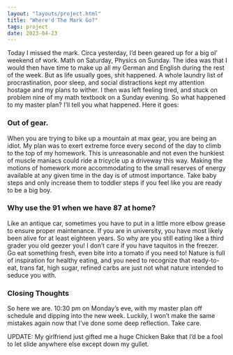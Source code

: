 ```yaml
---
layout: "layouts/project.html"
title: "Where'd The Mark Go?"
tags: project
date: 2023-04-23
---
```


Today I missed the mark. Circa yesterday, I’d been geared up for a big ol’ weekend of work. Math on Saturday, Physics on Sunday. The idea was that I would then have time to make up all my German and English during the rest of the week. But as life usually goes, shit happened. A whole laundry list of procrastination, poor sleep, and social distractions kept my attention hostage and my plans to wither. I then was left feeling tired, and stuck on problem nine of my math textbook on a Sunday evening. So what happened to my master plan? I’ll tell you what happened. Here it goes:

<h3>Out of gear.</h3>
When you are trying to bike up a mountain at max gear, you are being an idiot. My plan was to exert extreme force every second of the day to climb to the top of my homework. This is unreasonable and not even the hunkiest of muscle maniacs could ride a tricycle up a driveway this way. Making the motions of homework more accommodating to the small reserves of energy available at any given time in the day is of utmost importance. Take baby steps and only increase them to toddler steps if you feel like you are ready to be a big boy.

<h3>Why use the 91 when we have 87 at home?</h3>
Like an antique car, sometimes you have to put in a little more elbow grease to ensure proper maintenance. If you are in university, you have most likely been alive for at least eighteen years. So why are you still eating like a third grader you old geezer you! I don’t care if you have taquitos in the freezer. Go eat something fresh, even bite into a tomato if you need to! Nature is full of inspiration for healthy eating, and you need to recognize that ready-to-eat, trans fat, high sugar, refined carbs are just not what nature intended to seduce you with.

<h3>Closing Thoughts</h3>

So here we are. 10:30 pm on Monday’s eve, with my master plan off schedule and dipping into the new week. Luckily, I won’t make the same mistakes again now that I’ve done some deep reflection. Take care.

UPDATE: My girlfriend just gifted me a huge Chicken Bake that I’d be a fool to let slide anywhere else except down my gullet.
